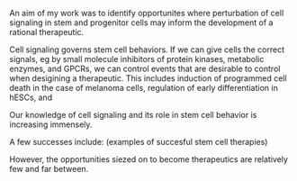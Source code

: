 <!--        Clearly state OBJECTIVE -->
An aim of my work was to identify opportunites where perturbation of cell signaling in stem and progenitor cells may inform the development of a rational therapeutic.

<!--    Why is OBJECTIVE worth focusing on -->
Cell signaling governs stem cell behaviors. If we can give cells the correct signals, eg by small molecule inhibitors of protein kinases, metabolic enzymes, and GPCRs, we can control events that are desirable to control when desigining a therapeutic. This includes induction of programmed cell death in the case of melanoma cells, regulation of early differentiation in hESCs, and 

<!-- Where is the field at in terms of accomplishing OBJECTIVE -->
Our knowledge of cell signaling and its role in stem cell behavior is increasing immensely.

A few successes include:
(examples of succesful stem cell therapies)

However, the opportunities siezed on to become therapeutics are relatively few and far between.

<!-- What unique hurdles does OBJECTIVE present -->



<!-- How does my approach attempt to address hurdles -->

<!-- What is my unique contribution to the field in attempting to accomplish OBJECTIVE -->


